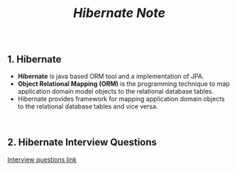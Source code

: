 # <p align="center">**_Hibernate Note_**</p>

</br>

## **1. Hibernate**

* **Hibernate** is java based ORM tool and a implementation of JPA.
* **Object Relational Mapping (ORM)** is the programming technique to map application domain model objects to the relational database tables.
* Hibernate provides framework for mapping application domain objects to the relational database tables and vice versa.

</br>

## **2. Hibernate Interview Questions**

[Interview questions link](https://www.digitalocean.com/community/tutorials/hibernate-interview-questions-and-answers)
